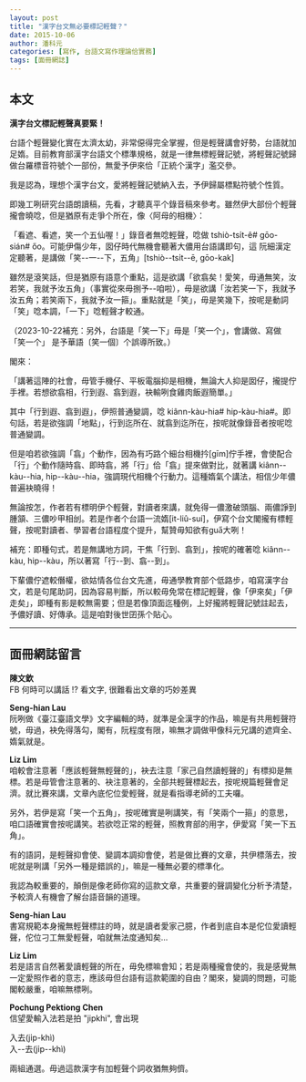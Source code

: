 ```yaml
---
layout: post
title: "漢字台文無必要標記輕聲？"
date: 2015-10-06
author: 潘科元
categories: [寫作, 台語文寫作理論佮實務]
tags: [面冊網誌]
---
```

## 本文

**漢字台文標記輕聲真要緊！**

台語个輕聲變化實在太濟太幼，非常僫得完全掌握，但是輕聲講會好勢，台語就加足媠。目前教育部漢字台語文个標準規格，就是一律無標輕聲記號，將輕聲記號歸做台羅標音符號个一部份，無愛予伊來佮「正統个漢字」濫交參。

我是認為，理想个漢字台文，愛將輕聲記號納入去，予伊歸屬標點符號个性質。

即幾工咧研究台語朗讀稿，先看，才聽真平个錄音稿來參考。雖然伊大部份个輕聲攏會曉唸，但是猶原有走爭个所在，像〈阿母的相機〉：

「看遮、看遮，笑一个五仙喔！」錄音者無唸輕聲，唸做 tshiò-tsi̍t-ê# gōo-sián# őo。可能伊傷少年，囡仔時代無機會聽著大儂用台語講即句，這 阮細漢定定聽著，是講做「笑\--一\--下，五角」[tshiò\--tsi̍t\--ē, gōo-kak]

雖然是滾笑話，但是猶原有語意个重點，這是欲講「欲翕矣！愛笑，毋通無笑，汝若笑，我就予汝五角」（事實從來毋捌予\--咱啦），毋是欲講「汝若笑一下，我就予汝五角；若笑兩下，我就予汝一箍」。重點就是「笑」，毋是笑幾下，按呢是動詞「笑」唸本調，「一下」唸輕聲才較通。

（2023-10-22補充：另外，台語是「笑一下」毋是「笑一个」，會講做、寫做「笑一个」
是予華語〔笑一個〕个誤導所致。）

閣來：

「講著這陣的社會，毋管手機仔、平板電腦抑是相機，無論大人抑是囡仔，攏提佇手裡。若想欲翕相，行到遐、翕到遐，袂輸咧食雞肉飯遐簡單。」

其中「行到遐、翕到遐」，伊照普通變調，唸 kiânn-kàu-hia# hip-kàu-hia#。即句話，若是欲強調「地點」，行到迄所在、就翕到迄所在，按呢就像錄音者按呢唸普通變調。

但是咱若欲強調「翕」个動作，因為有巧路个細台相機扲[gīm]佇手裡，會使配合「行」个動作隨時翕、即時翕，將「行」佮「翕」提來做對比，就著講 kiânn\--kàu\--hia, hip\--kàu\--hia，強調現代相機个行動力。這種媠氣个講法，相信少年儂普遍袂曉得！

無論按怎，作者若有標明伊个輕聲，對讀者來講，就免得一儂激破頭腦、兩儂諍到腫頷、三儂吵甲相刣。若是作者个台語一流媠[it-liû-suí]，伊寫个台文閣攏有標輕聲，按呢對讀者、學習者台語程度个提升，幫贊毋知欲有gua̋大咧！

補充：即種句式，若是無講地方詞，干焦「行到、翕到」，按呢的確著唸 kiânn\--kàu, hip\--kàu，所以著寫「行\--到、翕\--到」。

下輩儂佇遮較僭權，欲姑情各位台文先進，毋通學教育部个低路步，咱寫漢字台文，若是句尾助詞，因為容易判斷，所以較毋免常在標記輕聲，像「伊來矣」「伊走矣」，即種有影是較無需要；但是若像頂面迄種例，上好攏將輕聲記號註起去，予儂好讀、好傳承。這是咱對後世囝孫个貼心。

---

## 面冊網誌留言

**陳文欽**  
FB 何時可以講話 !? 看文字, 很難看出文章的巧妙差異

**Seng-hian Lau**  
阮咧做《臺江臺語文學》文字編輯的時，就準是全漢字的作品，嘛是有共用輕聲符號，毋過，袂免得落勾，閣有，阮程度有限，嘛無才調做甲像科元兄講的遮齊全、媠氣就是。

**Liz Lim**  
咱較會注意著「應該輕聲無輕聲的」，袂去注意「家己自然讀輕聲的」有標抑是無標。若是毋管會注意著的、袂注意著的，全部共輕聲標起去，按呢規篇輕聲會足濟。就比賽來講，文章內底佗位愛輕聲，就是看指導老師的工夫囉。

另外，若伊是寫「笑一个五角」，按呢確實是咧講笑，有「笑兩个一箍」的意思，咱口語確實會按呢講笑。若欲唸正常的輕聲，照教育部的用字，伊愛寫「笑一下五角」。

有的語詞，是輕聲抑會使、變調本調抑會使，若是做比賽的文章，共伊標落去，按呢就是咧講「另外一種是錯誤的」，嘛是一種無必要的標準化。

我認為較重要的，顛倒是像老師你寫的這款文章，共重要的聲調變化分析予清楚，予較濟人有機會了解台語音韻的道理。

**Seng-hian Lau**  
書寫規範本身攏無輕聲標註的時，就是讀者愛家己臆，作者到底自本是佗位愛讀輕聲，佗位刁工無愛輕聲，咱就無法度通知矣...

**Liz Lim**  
若是語言自然著愛讀輕聲的所在，毋免標嘛會知；若是兩種攏會使的，我是感覺無一定愛照作者的意志，應該毋但台語有這款範圍的自由？閣來，變調的問題，可能閣較嚴重，咱嘛無標咧。

**Pochung Pektiong Chen**  
信望愛輸入法若是拍 "jipkhi", 會出現

入去(ji̍p-khì)  
入\--去(ji̍p\--khì)

兩組通選。毋過這款漢字有加輕聲个詞收猶無夠儕。
